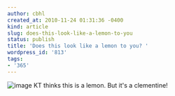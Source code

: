 ```yaml
---
author: cbhl
created_at: 2010-11-24 01:31:36 -0400
kind: article
slug: does-this-look-like-a-lemon-to-you
status: publish
title: 'Does this look like a lemon to you? '
wordpress_id: '813'
tags:
- '365'
---
```


![image](http://images.azuresky.ca/blog/wp-content/uploads/2010/11/wpid-IMG_20101124_012948.jpg)
KT thinks this is a lemon. But it's a clementine!
